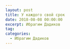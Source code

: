 ```yaml
---
layout: post
title: У каждого свой срок
date: 2018-08-08 00:00:00
excerpt: Ибрагим Дадиков
tag:
categories:
  - Ибрагим Дадиков
---
```


<div id="vk_playlist"></div>

<script type="text/javascript" src="https://vk.com/js/api/openapi.js?158"></script>

<script type="text/javascript">
  VK.init({
    apiId: 6424843,
    status: true,
    onlyWidgets: true
  });
  (function() {
  	VK.Auth.getLoginStatus(function(res) {
      console.log(res.status);
  		if (res.status === 'connected') {
  			VK.Widgets.Playlist("vk_playlist", -148559660, 11,'81892ae597839a77d8');
  		} else {
  			var container = document.getElementById('vk_playlist');
  			container.innerHTML = '<iframe src="https://drive.google.com/file/d/1oMv4t1fhKtqwiKQ2ALlo43CYGQHuus_-/preview" width="100%" height="120px"></iframe><iframe src="https://drive.google.com/file/d/1UV4emXscGGVtHS69mmRCYWkfgi5bBC8B/preview" width="100%" height="120px"></iframe>'
  		}
  	});
  }());
</script>